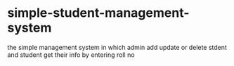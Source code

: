 # simple-student-management-system
the simple management system in which admin add update or delete stdent and student get their info by entering roll no 
